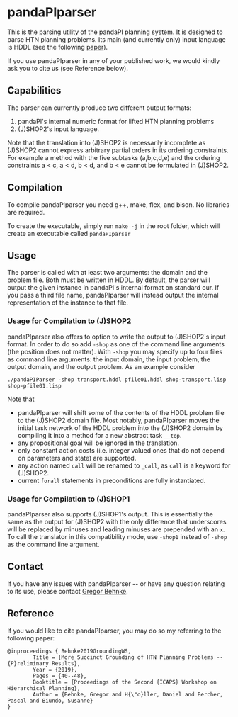 # pandaPIparser

This is the parsing utility of the pandaPI planning system. It is designed to parse HTN planning problems. Its main (and currently only) input language is HDDL (see the following [paper](http://www.uni-ulm.de/fileadmin/website_uni_ulm/iui.inst.090/Publikationen/2019/Hoeller2019HDDL.pdf)).

If you use pandaPIparser in any of your published work, we would kindly ask you to cite us (see Reference below).

## Capabilities 
The parser can currently produce two different output formats:

1. pandaPI's internal numeric format for lifted HTN planning problems
2. (J)SHOP2's input language.

Note that the translation into (J)SHOP2 is necessarily incomplete as (J)SHOP2 cannot express arbitrary partial orders in its ordering constraints. For example a method with the five subtasks (a,b,c,d,e) and the ordering constraints a < c, a < d, b < d, and b < e cannot be formulated in (J)SHOP2.


## Compilation
To compile pandaPIparser you need g++, make, flex, and bison. No libraries are required.

To create the executable, simply run `make -j` in the root folder, which will create an executable called `pandaPIparser`

## Usage
The parser is called with at least two arguments: the domain and the problem file. Both must be written in HDDL.
By default, the parser will output the given instance in pandaPI's internal format on standard our.
If you pass a third file name, pandaPIparser will instead output the internal representation of the instance to that file.


### Usage for Compilation to (J)SHOP2
pandaPIparser also offers to option to write the output to (J)SHOP2's input format. In order to do so add `-shop` as one of the command line arguments (the position does not matter).
With `-shop` you may specify up to four files as command line arguments: the input domain, the input problem, the output domain, and the output problem.
As an example consider

```
./pandaPIParser -shop transport.hddl pfile01.hddl shop-transport.lisp shop-pfile01.lisp
```

Note that
* pandaPIparser will shift some of the contents of the HDDL problem file to the (J)SHOP2 domain file. Most notably, pandaPIparser moves the initial task network of the HDDL problem into the (J)SHOP2 domain by compiling it into a method for a new abstract task `__top`.
* any propositional goal will be ignored in the translation.
* only constant action costs (i.e. integer valued ones that do not depend on parameters and state) are supported.
* any action named `call` will be renamed to `_call`, as `call` is a keyword for (J)SHOP2.
* current `forall` statements in preconditions are fully instantiated.

### Usage for Compilation to (J)SHOP1
pandaPIparser also supports (J)SHOP1's output. This is essentially the same as the output for (J)SHOP2 with the only difference that underscores will be replaced by minuses and leading minuses are prepended with an `x`.
To call the translator in this compatibility mode, use `-shop1` instead of `-shop` as the command line argument.

## Contact
If you have any issues with pandaPIparser -- or have any question relating to its use, please contact [Gregor Behnke](mailto:gregor.behnke@uni-ulm.de).

## Reference
If you would like to cite pandaPIparser, you may do so my referring to the following paper:

```
@inproceedings { Behnke2019GroundingWS,
		Title = {More Succinct Grounding of HTN Planning Problems -- {P}reliminary Results},
		Year = {2019},
		Pages = {40--48},
		Booktitle = {Proceedings of the Second {ICAPS} Workshop on Hierarchical Planning},
		Author = {Behnke, Gregor and H{\"o}ller, Daniel and Bercher, Pascal and Biundo, Susanne}
}
```
